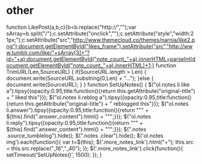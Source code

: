 other
=====

function LikePost(a,b,c){b=b.replace("http://","");var sArray=b.split("/");c.setAttribute("onclick","");c.setAttribute("style","width:21px;");c.setAttribute("src","http://www.themecloud.co/themes/narnia/like2.png");document.getElementById("likes_frame").setAttribute("src","http://www.tumblr.com/like/"+sArray[3]+"?id="+a);document.getElementById("note_count_"+a).innerHTML=parseInt(document.getElementById("note_count_"+a).innerHTML)+1;}  function TrimURL(Len,SourceURL) { if(SourceURL.length > Len) { document.write(SourceURL.substring(0,Len) + "..."); }else { 	document.write(SourceURL); } } function SetUpNotes() { $("ol.notes li.like a").tipsy({opacity:0.95,title:function(){return this.getAttribute("original-title") + " liked this"}}); $("ol.notes li.reblog a").tipsy({opacity:0.95,title:function(){return this.getAttribute("original-title") + " reblogged this"}});	 $("ol.notes li.answer").tipsy({opacity:0.95,title:function(){return "\"" + $(this).find(".answer_content").html() + "\"";}});	 $("ol.notes li.reply").tipsy({opacity:0.95,title:function(){return "\"" + $(this).find(".answer_content").html() + "\"";}});	 $(".notes .source_tumblelog").hide(); $(".notes .clear").hide();    $('ol.notes img').each(function(){     var t=$(this); $('.more_notes_link').html("+");     this.src = this.src.replace("_16","_40"); });      $('.more_notes_link').click(function(){ 	setTimeout('SetUpNotes()', 1500);  });  }